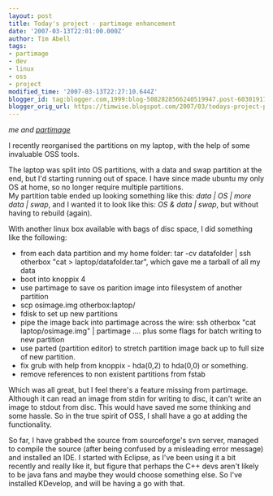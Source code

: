 ```yaml
---
layout: post
title: Today's project - partimage enhancement
date: '2007-03-13T22:01:00.000Z'
author: Tim Abell
tags:
- partimage
- dev
- linux
- oss
- project
modified_time: '2007-03-13T22:27:10.644Z'
blogger_id: tag:blogger.com,1999:blog-5082828566240519947.post-6030191776095000293
blogger_orig_url: https://timwise.blogspot.com/2007/03/todays-project-partimage-enhancement.html
---
```


<span style="font-style: italic;">me and [partimage](http://www.partimage.org/)</span>  

I recently reorganised the partitions on my laptop, with the help of some invaluable OSS tools.  

The laptop was split into OS partitions, with a data and swap partition at the end, but I'd starting running out of space. I have since made ubuntu my only OS at home, so no longer require multiple partitions.  
My partition table ended up looking something like this: <span style="font-style: italic;">data | OS | more data | swap</span>, and I wanted it to look like this: <span style="font-style: italic;">OS & data | swap</span>, but without having to rebuild (again).  

With another linux box available with bags of disc space, I did something like the following:  

*   from each data partition and my home folder: tar -cv datafolder | ssh otherbox "cat > laptop/datafolder.tar", which gave me a tarball of all my data
*   boot into knoppix 4
*   use partimage to save os parition image into filesystem of another partition
*   scp osimage.img otherbox:laptop/
*   fdisk to set up new partitions
*   pipe the image back into partimage across the wire: ssh otherbox "cat laptop/osimage.img" | partimage .... plus some flags for batch writing to new partition
*   use parted (partition editor) to stretch partition image back up to full size of new partition.
*   fix grub with help from knoppix - hda(0,2) to hda(0,0) or something.
*   remove references to non existent partitions from fstab

Which was all great, but I feel there's a feature missing from partimage. Although it can read an image from stdin for writing to disc, it can't write an image to stdout from disc. This would have saved me some thinking and some hassle. So in the true spirit of OSS, I shall have a go at adding the functionality.  

So far, I have grabbed the source from sourceforge's svn server, managed to compile the source (after being confused by a misleading error message) and installed an IDE. I started with Eclipse, as I've been using it a bit recently and really like it, but figure that perhaps the C++ devs aren't likely to be java fans and maybe they would choose something else. So I've installed KDevelop, and will be having a go with that.
